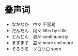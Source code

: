 # 叠声词

- なかなか　中々 不容易
- だんだん　段々 little by little
- どんどん　潡々 continuously
- ますます　益々 more and more
- そろそろ　ソロソロ soon
